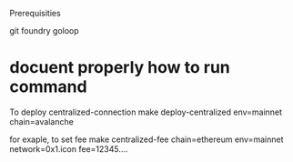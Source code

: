 Prerequisities

git
foundry
goloop

# docuent properly how to run command

To deploy centralized-connection 
make deploy-centralized env=mainnet chain=avalanche   


for exaple, to set fee
make centralized-fee chain=ethereum env=mainnet network=0x1.icon fee=12345....



